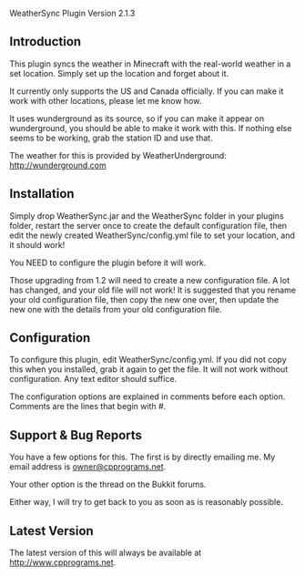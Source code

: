 WeatherSync Plugin
Version 2.1.3

Introduction
------------

This plugin syncs the weather in Minecraft with the real-world weather in
a set location. Simply set up the location and forget about it. 

It currently only supports the US and Canada officially. If you can make it 
work with other locations, please let me know how.

It uses wunderground as its source, so if you can make it appear on wunderground,
you should be able to make it work with this. If nothing else seems to be working,
grab the station ID and use that.

The weather for this is provided by WeatherUnderground: http://wunderground.com


Installation
------------

Simply drop WeatherSync.jar and the WeatherSync folder in your plugins folder,
restart the server once to create the default configuration file, then edit the
newly created WeatherSync/config.yml file to set your location, and it should
work!

You NEED to configure the plugin before it will work.

Those upgrading from 1.2 will need to create a new configuration file. A lot has
changed, and your old file will not work! It is suggested that you rename your
old configuration file, then copy the new one over, then update the new one with
the details from your old configuration file.


Configuration
-------------

To configure this plugin, edit WeatherSync/config.yml. If you did not copy this
when you installed, grab it again to get the file. It will not work without
configuration. Any text editor should suffice.

The configuration options are explained in comments before each option. Comments
are the lines that begin with #. 


Support & Bug Reports
---------------------

You have a few options for this. The first is by directly emailing me. My email address is owner@cpprograms.net. 

Your other option is the thread on the Bukkit forums.

Either way, I will try to get back to you as soon as is reasonably possible.


Latest Version
--------------

The latest version of this will always be available at http://www.cpprograms.net.
